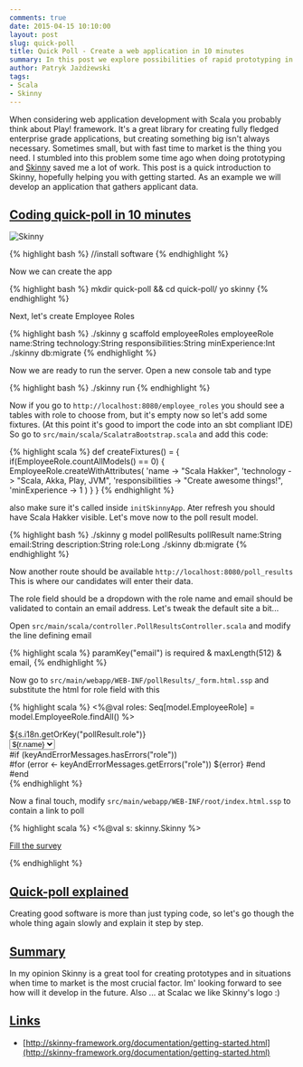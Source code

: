 ```yaml
---
comments: true
date: 2015-04-15 10:10:00
layout: post
slug: quick-poll
title: Quick Poll - Create a web application in 10 minutes  
summary: In this post we explore possibilities of rapid prototyping in our favourite programming language with Skinny framework 
author: Patryk Jażdżewski
tags:
- Scala
- Skinny
---
```


When considering web application development with Scala you probably think about Play! framework. It's a great library for creating fully fledged enterprise grade applications, but creating something big isn't always necessary. Sometimes small, but with fast time to market is the thing you need. I stumbled into this problem some time ago when doing prototyping and [Skinny](http://skinny-framework.org/) saved me a lot of work. This post is a quick introduction to Skinny, hopefully helping you with getting started. As an example we will develop an application that gathers applicant data. 

## <a name="code" href="#code">Coding quick-poll in 10 minutes</a>

![Skinny](http://skinny-framework.org/images/logo.png)


{% highlight bash %}
//install software
{% endhighlight %}

Now we can create the app

{% highlight bash %}
mkdir quick-poll && cd quick-poll/
yo skinny
{% endhighlight %}

Next, let's create Employee Roles

{% highlight bash %}
./skinny g scaffold employeeRoles employeeRole name:String technology:String responsibilities:String minExperience:Int
./skinny db:migrate
{% endhighlight %}

Now we are ready to run the server. Open a new console tab and type

{% highlight bash %}
./skinny run
{% endhighlight %}

Now if you go to `http://localhost:8080/employee_roles` you should see a tables with role to choose from, but it's empty now so let's add some fixtures. (At this point it's good to import the code into an sbt compliant IDE) So go to `src/main/scala/ScalatraBootstrap.scala` and add this code:


{% highlight scala %}
  def createFixtures() = {
    if(EmployeeRole.countAllModels() == 0) {
      EmployeeRole.createWithAttributes(
        'name -> "Scala Hakker",
        'technology -> "Scala, Akka, Play, JVM",
        'responsibilities -> "Create awesome things!",
        'minExperience -> 1
      )
    }
  }
{% endhighlight %}

also make sure it's called inside `initSkinnyApp`. Ater refresh you should have Scala Hakker visible. Let's move now to the poll result model.

{% highlight bash %}
./skinny g model pollResults pollResult name:String email:String description:String role:Long
./skinny db:migrate
{% endhighlight %}

Now another route should be available `http://localhost:8080/poll_results` This is where our candidates will enter their data. 

The role field should be a dropdown with the role name and email should be validated to contain an email address. Let's tweak the default site a bit... 

Open `src/main/scala/controller.PollResultsController.scala` and modify the line defining email

{% highlight scala %}
  paramKey("email") is required & maxLength(512) & email,
{% endhighlight %}

Now go to `src/main/webapp/WEB-INF/pollResults/_form.html.ssp` and substitute the html for role field with this

{% highlight scala %}
  <%@val roles: Seq[model.EmployeeRole] = model.EmployeeRole.findAll() %>
<div class="form-group">
<label class="control-label" for="role">
  ${s.i18n.getOrKey("pollResult.role")}
</label>
<div class="controls row">
  <div class="${if(keyAndErrorMessages.hasErrors("role")) "has-error" else ""}">
    <div class="col-xs-12">
      <select name="role">
        #for (r <- roles)
          <option value="${r.id}">${r.name}</option>
        #end
      </select>
    </div>
  </div>
  #if (keyAndErrorMessages.hasErrors("role"))
    <div class="col-xs-12 has-error">
    #for (error <- keyAndErrorMessages.getErrors("role"))
      <label class="control-label">${error}</label>
    #end
    </div>
  #end
</div>
</div>
{% endhighlight %}

Now a final touch, modify `src/main/webapp/WEB-INF/root/index.html.ssp` to contain a link to poll

{% highlight scala %}
  <%@val s: skinny.Skinny %>
<p>
    <a href="${s.url(Controllers.pollResults.newUrl)}">Fill the survey</a>
</p>
{% endhighlight %}

## <a name="explain" href="#explain">Quick-poll explained</a>

Creating good software is more than just typing code, so let's go though the whole thing again slowly and explain it step by step.  

## <a name="summary" href="#summary">Summary</a>

In my opinion Skinny is a great tool for creating prototypes and in situations when time to market is the most crucial factor. Im' looking forward to see how will it develop in the future. Also ... at Scalac we like Skinny's logo :)

## <a name="links" href="#links">Links</a>

- [http://skinny-framework.org/documentation/getting-started.html](http://skinny-framework.org/documentation/getting-started.html)
